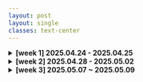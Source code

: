 ```yaml
---
layout: post
layout: single
classes: text-center
---
```


<details>
<summary><strong>[week 1] 2025.04.24 - 2025.04.25</strong></summary>

- <a href="/2025/04/24/til-w1-basic.html">2025.04.24(목)</a><br>

</details>

<details>
<summary><strong>[week 2] 2025.04.28 - 2025.05.02</strong></summary>

- <a href="/2025-04-24-til-w1-basic.html">2025.04.24(목)</a><br>


</details>

<details>
<summary><strong>[week 3] 2025.05.07 ~ 2025.05.09</strong></summary>

- <a href="/2025-04-24-til-w1-basic.html">2025.04.24(목)</a><br>

</details>

